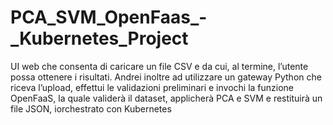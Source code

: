 # PCA_SVM_OpenFaas_-_Kubernetes_Project
UI web che consenta di caricare un file CSV e da cui, al termine, l’utente possa ottenere i risultati. Andrei inoltre ad utilizzare un gateway Python che riceva l’upload, effettui le validazioni preliminari e invochi la funzione OpenFaaS, la quale validerà il dataset, applicherà PCA e SVM e restituirà un file JSON, iorchestrato con Kubernetes
